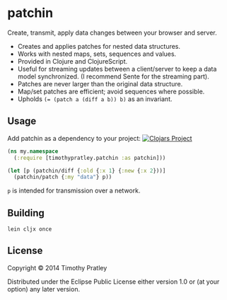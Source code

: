 # patchin

Create, transmit, apply data changes between your browser and server.

* Creates and applies patches for nested data structures.
* Works with nested maps, sets, sequences and values.
* Provided in Clojure and ClojureScript.
* Useful for streaming updates between a client/server to keep a data model
  synchronized. (I recommend Sente for the streaming part).
* Patches are never larger than the original data structure.
* Map/set patches are efficient; avoid sequences where possible.
* Upholds `(= (patch a (diff a b)) b)` as an invariant.


## Usage

Add patchin as a dependency to your project:
[![Clojars Project](http://clojars.org/timothypratley/patchin/latest-version.svg)](http://clojars.org/timothypratley/patchin)

```clj
(ns my.namespace
  (:require [timothypratley.patchin :as patchin]))

(let [p (patchin/diff {:old {:x 1} {:new {:x 2}))]
  (patchin/patch {:my "data"} p))
```

`p` is intended for transmission over a network.


## Building

`lein cljx once`


## License

Copyright © 2014 Timothy Pratley

Distributed under the Eclipse Public License either version 1.0 or (at
your option) any later version.
